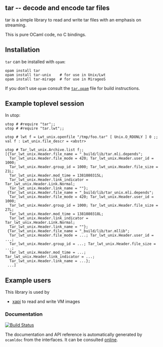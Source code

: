 ## tar -- decode and encode tar files

tar is a simple library to read and write tar files with an emphasis on
streaming.

This is pure OCaml code, no C bindings.

## Installation

`tar` can be installed with `opam`:

    opam install tar
    opam install tar-unix    # for use in Unix/Lwt
    opam install tar-mirage  # for use in MirageoS

If you don't use `opam` consult the [`tar.opam`](tar.opam) file for build
instructions.

## Example toplevel session

In utop:
```
utop # #require "tar";;
utop # #require "tar.lwt";;

utop # lwt f = Lwt_unix.openfile "/tmp/foo.tar" [ Unix.O_RDONLY ] 0 ;;
val f : Lwt_unix.file_descr = <abstr> 

utop # Tar_lwt_unix.Archive.list f;;
[{Tar_lwt_unix.Header.file_name = "_build/lib/tar.mli.depends";
  Tar_lwt_unix.Header.file_mode = 420; Tar_lwt_unix.Header.user_id = 1000;
  Tar_lwt_unix.Header.group_id = 1000; Tar_lwt_unix.Header.file_size = 21L;
  Tar_lwt_unix.Header.mod_time = 1381080315L;
  Tar_lwt_unix.Header.link_indicator = Tar_lwt_unix.Header.Link.Normal;
  Tar_lwt_unix.Header.link_name = ""};
 {Tar_lwt_unix.Header.file_name = "_build/lib/tar_unix.mli.depends";
  Tar_lwt_unix.Header.file_mode = 420; Tar_lwt_unix.Header.user_id = 1000;
  Tar_lwt_unix.Header.group_id = 1000; Tar_lwt_unix.Header.file_size = 27L;
  Tar_lwt_unix.Header.mod_time = 1381080318L;
  Tar_lwt_unix.Header.link_indicator = Tar_lwt_unix.Header.Link.Normal;
  Tar_lwt_unix.Header.link_name = ""};
 {Tar_lwt_unix.Header.file_name = "_build/lib/tar.mllib";
  Tar_lwt_unix.Header.file_mode = ...; Tar_lwt_unix.Header.user_id = ...;
  Tar_lwt_unix.Header.group_id = ...; Tar_lwt_unix.Header.file_size = ...;
  Tar_lwt_unix.Header.mod_time = ...; Tar_lwt_unix.Header.link_indicator = ...;
  Tar_lwt_unix.Header.link_name = ...};
 ...]
```

## Example users

This library is used by
* [xapi](https://www.github.com/xapi-project/xen-api) to read and write VM images

### Documentation

[![Build Status](https://travis-ci.org/mirage/ocaml-tar.svg?branch=master)](https://travis-ci.org/mirage/ocaml-tar)

The documentation and API reference is automatically generated by
`ocamldoc` from the interfaces. It can be consulted [online][2].

[2]: https://mirage.github.io/ocaml-tar/
